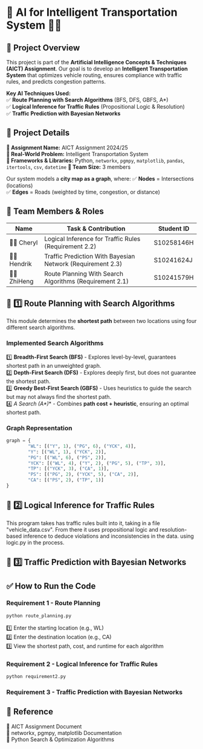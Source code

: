 # 🚀 AI for Intelligent Transportation System 🚗📍

## 📌 Project Overview
This project is part of the **Artificial Intelligence Concepts & Techniques (AICT) Assignment**. Our goal is to develop an **Intelligent Transportation System** that optimizes vehicle routing, ensures compliance with traffic rules, and predicts congestion patterns.


**Key AI Techniques Used:**  
✅ **Route Planning with Search Algorithms** (BFS, DFS, GBFS, A*)  
✅ **Logical Inference for Traffic Rules** (Propositional Logic & Resolution)  
✅ **Traffic Prediction with Bayesian Networks**  


## 🔹 Project Details
**📌 Assignment Name:** AICT Assignment 2024/25  
**📌 Real-World Problem:** Intelligent Transportation System  
**📌 Frameworks & Libraries:** Python, `networkx`, `pgmpy`, `matplotlib`, `pandas`, `itertools`, `csv`, `datetime`
**📌 Team Size:** 3 members  

Our system models a **city map as a graph**, where:
✅ **Nodes** = Intersections (locations)  
✅ **Edges** = Roads (weighted by time, congestion, or distance)  


## 👥 Team Members & Roles

| Name         | Task & Contribution                         | Student ID  |
|-------------|--------------------------------------------|-------------|
| 🧑‍💻  Cheryl | Logical Inference for Traffic Rules (Requirement 2.2) | S10258146H |
| 🧑‍💻  Hendrik | Traffic Prediction With Bayesian Network (Requirement 2.3)| S10241624J |
| 🧑‍💻 ZhiHeng | Route Planning With Search Algorithms (Requirement 2.1) | S10241579H |


## 📌 **1️⃣ Route Planning with Search Algorithms**
This module determines the **shortest path** between two locations using four different search algorithms.

### **Implemented Search Algorithms**
1️⃣ **Breadth-First Search (BFS)** - Explores level-by-level, guarantees shortest path in an unweighted graph.  
2️⃣ **Depth-First Search (DFS)** - Explores deeply first, but does not guarantee the shortest path.  
3️⃣ **Greedy Best-First Search (GBFS)** - Uses heuristics to guide the search but may not always find the shortest path.  
4️⃣ **A* Search (A\*)** - Combines **path cost + heuristic**, ensuring an optimal shortest path.  

### **Graph Representation**
```python
graph = {
        "WL": [("Y", 1), ("PG", 6), ("YCK", 4)],
        "Y": [("WL", 1), ("YCK", 2)],
        "PG": [("WL", 6), ("PS", 2)],
        "YCK": [("WL", 4), ("Y", 2), ("PG", 5), ("TP", 3)],
        "TP": [("YCK", 3), ("CA", 1)],
        "PS": [("PG", 2), ("YCK", 5), ("CA", 2)],
        "CA": [("PS", 2), ("TP", 1)]
}
```


## 📌 **2️⃣ Logical Inference for Traffic Rules**
This program takes has traffic rules built into it, taking in a file "vehicle_data.csv". From there it uses propositional logic and resolution-based inference to deduce violations and inconsistencies in the data. using logic.py in the process.

## 📌 **3️⃣ Traffic Prediction with Bayesian Networks**


## ✅ How to Run the Code  
### Requirement 1 - Route Planning  
```python
python route_planning.py
```  
1️⃣ Enter the starting location (e.g., WL)  
2️⃣ Enter the destination location (e.g., CA)  
3️⃣ View the shortest path, cost, and runtime for each algorithm  

### Requirement 2 - Logical Inference for Traffic Rules  
```python
python requirement2.py
```

### Requirement 3 - Traffic Prediction with Bayesian Networks  


## 🔗 Reference  
📌 AICT Assignment Document  
📌 networkx, pgmpy, matplotlib Documentation  
📌 Python Search & Optimization Algorithms  
